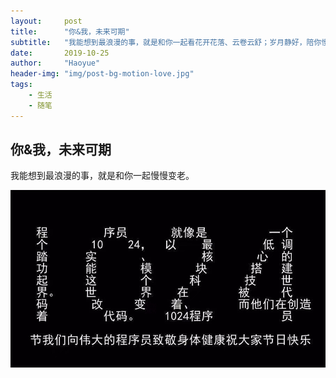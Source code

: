 ```yaml
---
layout:     post
title:      "你&我，未来可期"
subtitle:   "我能想到最浪漫的事，就是和你一起看花开花落、云卷云舒；岁月静好，陪你慢慢变老"
date:       2019-10-25
author:     "Haoyue"
header-img: "img/post-bg-motion-love.jpg"
tags:
    - 生活
    - 随笔
---
```

## 你&我，未来可期

我能想到最浪漫的事，就是和你一起慢慢变老。


![img](https://github.com/sunshinemingo/sunshinemingo.github.io/raw/master/img/image_md/image_28.png)


